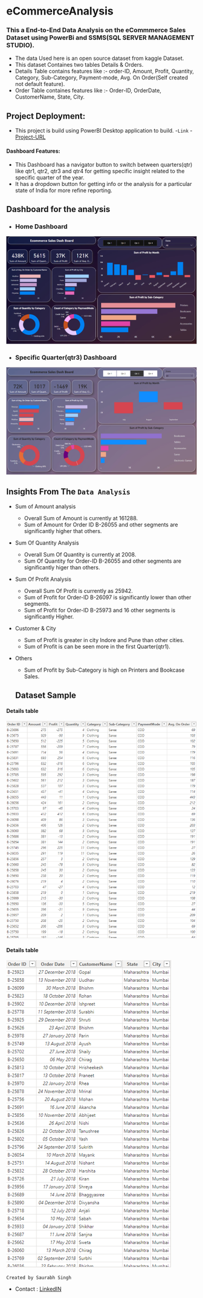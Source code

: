 # eCommerceAnalysis

 ### This a End-to-End Data Analysis on the eCommmerce Sales Dataset using PowerBi and SSMS(SQL SERVER MANAGEMENT STUDIO).
  - The data Used here is an open source dataset from kaggle Dataset.
  - This dataset Containes two tables Details & Orders.
  - Details Table contains features like :- order-ID, Amount, Profit, Quantity, Category, Sub-Category, Payment-mode, Avg. On Order(Self created not default feature).
  - Order Table containes features like :- Order-ID, OrderDate, CustomerName, State, City.

## Project Deployment:
 - This project is build using PowerBI Desktop application to build.
 -`Link` -  [Project-URL](https://portfolio-saurabh-singh-18.vercel.app/project2.html)
 
#### Dashboard Features:
   - This Dashboard has a navigator button to switch between quarters(qtr) like qtr1, qtr2, qtr3 and qtr4 for getting specific insight related to the specific quarter of the year.
   - It has a dropdown button for getting info or the analysis for a particular state of India for more refine reporting.
 
  ## Dashboard for the analysis

  - ### Home Dashboard
  <img src="https://github.com/Saurabh7Goku/eCommerceAnalysis/blob/main/eCommereSales.png" alt="Dataset Image">

  - ### Specific Quarter(qtr3) Dashboard
  <img src="https://github.com/Saurabh7Goku/eCommerceAnalysis/blob/main/eCommerceQtr3.png" alt="Dataset Image">

  ## Insights From The `Data Analysis`
  - Sum of Amount analysis
      - Overall Sum of Amount is currently at 161288.
      - Sum of Amount for Order ID B-26055 and other segments are significantly higher that others.
        
  - Sum Of Quantity Analysis
      - Overall Sum Of Quantity is currently at 2008.
      - Sum Of Quantity for Order-ID B-26055 and other segments are significantly higer than others.
   
  - Sum Of Profit Analysis
      - Overall Sum Of Profit is currently as 25942.
      - Sum of Profit for Order-ID B-26097 is significantly lower than other segments.
      - Sum of Profit for Order-ID B-25973 and 16 other segments is significantly Higher.
   
  - Customer & City
      - Sum of Profit is greater in city Indore and Pune than other cities.
      - Sum of Profit is can be seen more in the first Quarter(qtr1).
  
  - Others
      - Sum of Profit by Sub-Category is high on Printers and Bookcase Sales.
   
    ## Dataset Sample

  #### Details table
  <img src="https://github.com/Saurabh7Goku/eCommerceAnalysis/blob/main/details_table.png" alt="Dataset Image">

  #### Details table
  <img src="https://github.com/Saurabh7Goku/eCommerceAnalysis/blob/main/order_table.png" alt="Dataset Image">

`Created by Saurabh Singh`
 - Contact : [LinkedIN](https://www.linkedin.com/in/saurabhsingh-/)

